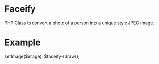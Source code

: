 Faceify
=====
PHP Class to convert a photo of a person into a unique style JPEG image.

Example
=====
<?php
require_once 'Facify.php';
$image = 'sample.jpg';
$faceify = new Facify();
$faceify->setImage($image);
$faceify->draw();
